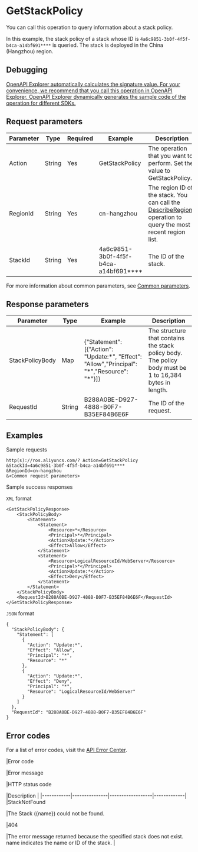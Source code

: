 # GetStackPolicy

You can call this operation to query information about a stack policy.

In this example, the stack policy of a stack whose ID is `4a6c9851-3b0f-4f5f-b4ca-a14bf691****` is queried. The stack is deployed in the China \(Hangzhou\) region.

## Debugging

[OpenAPI Explorer automatically calculates the signature value. For your convenience, we recommend that you call this operation in OpenAPI Explorer. OpenAPI Explorer dynamically generates the sample code of the operation for different SDKs.](https://api.aliyun.com/#product=ROS&api=GetStackPolicy&type=RPC&version=2019-09-10)

## Request parameters

|Parameter|Type|Required|Example|Description|
|---------|----|--------|-------|-----------|
|Action|String|Yes|GetStackPolicy|The operation that you want to perform. Set the value to GetStackPolicy. |
|RegionId|String|Yes|cn-hangzhou|The region ID of the stack. You can call the [DescribeRegions](~~131035~~) operation to query the most recent region list. |
|StackId|String|Yes|4a6c9851-3b0f-4f5f-b4ca-a14bf691\*\*\*\*|The ID of the stack. |

For more information about common parameters, see [Common parameters](~~131957~~).

## Response parameters

|Parameter|Type|Example|Description|
|---------|----|-------|-----------|
|StackPolicyBody|Map|\{"Statement": \[\{"Action": "Update:\*", "Effect": "Allow","Principal": "\*","Resource": "\*"\}\]\}|The structure that contains the stack policy body. The policy body must be 1 to 16,384 bytes in length. |
|RequestId|String|B288A0BE-D927-4888-B0F7-B35EF84B6E6F|The ID of the request. |

## Examples

Sample requests

```
http(s)://ros.aliyuncs.com/? Action=GetStackPolicy
&StackId=4a6c9851-3b0f-4f5f-b4ca-a14bf691****
&RegionId=cn-hangzhou
&<Common request parameters>
```

Sample success responses

`XML` format

```
<GetStackPolicyResponse> 
    <StackPolicyBody> 
        <Statement> 
            <Statement> 
                <Resource>*</Resource>  
                <Principal>*</Principal>  
                <Action>Update:*</Action>  
                <Effect>Allow</Effect> 
            </Statement>  
            <Statement> 
                <Resource>LogicalResourceId/WebServer</Resource>  
                <Principal>*</Principal>  
                <Action>Update:*</Action>  
                <Effect>Deny</Effect> 
            </Statement> 
        </Statement> 
    </StackPolicyBody>  
    <RequestId>B288A0BE-D927-4888-B0F7-B35EF84B6E6F</RequestId> 
</GetStackPolicyResponse>
```

`JSON` format

```
{
  "StackPolicyBody": {
    "Statement": [
      {
        "Action": "Update:*",
        "Effect": "Allow",
        "Principal": "*",
        "Resource": "*"
      },
      {
        "Action": "Update:*",
        "Effect": "Deny",
        "Principal": "*",
        "Resource": "LogicalResourceId/WebServer"
      }
    ]
  },
  "RequestId": "B288A0BE-D927-4888-B0F7-B35EF84B6E6F"
}
```

## Error codes

For a list of error codes, visit the [API Error Center](https://error-center.alibabacloud.com/status/product/ROS).

|Error code

|Error message

|HTTP status code

|Description |
|------------|---------------|------------------|-------------|
|StackNotFound

|The Stack \(\{name\}\) could not be found.

|404

|The error message returned because the specified stack does not exist. name indicates the name or ID of the stack. |

